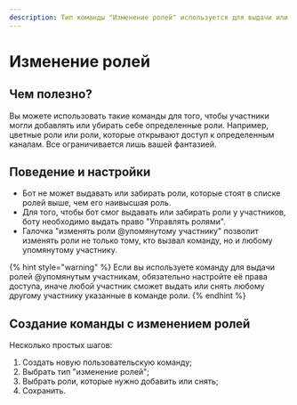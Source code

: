 ```yaml
---
description: Тип команды "Изменение ролей" используется для выдачи или снятия ролей.
---
```


# Изменение ролей

## Чем полезно? <a id="why"></a>

Вы можете использовать такие команды для того, чтобы участники могли добавлять или убирать себе определенные роли. Например, цветные роли или роли, которые открывают доступ к определенным каналам. Все ограничивается лишь вашей фантазией.

## Поведение и настройки

* Бот не может выдавать или забирать роли, которые стоят в списке ролей выше, чем его наивысшая роль.
* Для того, чтобы бот смог выдавать или забирать роли у участников, боту необходимо выдать право "Управлять ролями".
* Галочка "изменять роли @упомянутому участнику" позволит изменять роли не только тому, кто вызвал команду, но и любому упомянутому участнику.

{% hint style="warning" %}
Если вы используете команду для выдачи ролей @упомянутым участникам, обязательно настройте её права доступа, иначе любой участник сможет выдать или снять любому другому участнику указанные в команде роли.
{% endhint %}

## Создание команды с изменением ролей <a id="example"></a>

Несколько простых шагов:

1. Создать новую пользовательскую команду;
2. Выбрать тип "изменение ролей";
3. Выбрать роли, которые нужно добавить или снять;
4. Сохранить.



